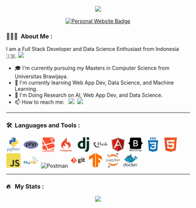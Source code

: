 
<p align="center"><img src="https://media.giphy.com/media/M9gbBd9nbDrOTu1Mqx/giphy.gif" width="100"/></p>
<p align="center">
<a href="https://andialifs.github.io"><img src="https://img.shields.io/badge/Personal%20Website-black?style=for-the-badge&logo=github&logoColor=white" alt="Personal Website Badge"></a>
</p>
</p>

<!-- <h1 align="center">hey there <img src="https://media.giphy.com/media/hvRJCLFzcasrR4ia7z/giphy.gif" width="40"></h1> -->

<!-- <p align="center"><img src="https://media.giphy.com/media/dWesBcTLavkZuG35MI/giphy.gif" width="600" height="300"  /></p> -->

### 👨🏻‍💻 &nbsp;About Me :

I am a Full Stack Developer and Data Science Enthusiast from Indonesia 🇮🇩. <img src="https://media.giphy.com/media/WUlplcMpOCEmTGBtBW/giphy.gif" width="30">

<!-- - 🔭 I’m working as a Software Engineer and contributing to frontend and backend for building web applications. -->
- 🎓 I'm currently pursuing my Masters in Computer Science from Universitas Brawijaya.
- 🌱 I'm currently learning Web App Dev, Data Science, and Machine Learning.
- 📃 I'm Doing Research on AI, Web App Dev, and Data Science.
- 📫 How to reach me: &nbsp; 
    <a href="mailto:andyalyfsyah4@gmail.com"><img src="https://img.shields.io/badge/-Gmail-c14438?style=flat-square&logo=Gmail&logoColor=white"/></a>&nbsp;
    <a href="https://www.linkedin.com/in/andyalyf"><img src="https://img.shields.io/badge/-LinkedIn-blue?style=flat-square&logo=Linkedin&logoColor=white"/></a>&nbsp;



---

### 🛠 &nbsp;Languages and Tools :

<p>
<!-- <img src="https://raw.githubusercontent.com/devicons/devicon/master/icons/java/java-original-wordmark.svg" title="Java" alt="Java" width="40" height="40"/>&nbsp; -->
<img src="https://raw.githubusercontent.com/devicons/devicon/master/icons/python/python-original-wordmark.svg" title="Python" alt="Python" width="40" height="40"/>&nbsp;
<img src="https://raw.githubusercontent.com/devicons/devicon/master/icons/php/php-original.svg" title="PHP" alt="PHP" width="40" height="40"/>&nbsp;
<img src="https://raw.githubusercontent.com/devicons/devicon/master/icons/laravel/laravel-plain-wordmark.svg" title="Laravel" alt="Laravel" width="40" height="40"/>&nbsp;
<img src="https://raw.githubusercontent.com/devicons/devicon/master/icons/codeigniter/codeigniter-plain-wordmark.svg" title="CodeIgniter" alt="CodeIgniter" width="40" height="40"/>&nbsp;
<img src="https://raw.githubusercontent.com/devicons/devicon/master/icons/django/django-plain.svg" title="Django" alt="Django" width="40" height="40"/>&nbsp;
<img src="https://raw.githubusercontent.com/devicons/devicon/master/icons/flask/flask-original-wordmark.svg" title="Flask" alt="Flask" width="40" height="40"/>&nbsp;
<img src="https://raw.githubusercontent.com/devicons/devicon/master/icons/angularjs/angularjs-original.svg" title="AngularJS" alt="AngularJS" width="40" height="40"/>&nbsp;
<img src="https://raw.githubusercontent.com/devicons/devicon/master/icons/bootstrap/bootstrap-plain-wordmark.svg" title="Bootstrap" alt="Bootstrap" width="40" height="40"/>&nbsp;
<img src="https://raw.githubusercontent.com/devicons/devicon/master/icons/css3/css3-plain-wordmark.svg"  title="CSS3" alt="CSS" width="40" height="40"/>&nbsp;
<img src="https://raw.githubusercontent.com/devicons/devicon/master/icons/html5/html5-original.svg" title="HTML5" alt="HTML" width="40" height="40"/>&nbsp;
<img src="https://raw.githubusercontent.com/devicons/devicon/master/icons/javascript/javascript-original.svg" title="JavaScript" alt="JavaScript" width="40" height="40"/>&nbsp;
<img src="https://raw.githubusercontent.com/devicons/devicon/master/icons/mysql/mysql-original-wordmark.svg" title="MySQL"  alt="MySQL" width="40" height="40"/>&nbsp;
<img src="https://www.vectorlogo.zone/logos/getpostman/getpostman-icon.svg" title="Postman"  alt="Postman" width="40" height="40"/>&nbsp;
<img src="https://raw.githubusercontent.com/devicons/devicon/master/icons/git/git-original-wordmark.svg" title="Git" **alt="Git" width="40" height="40"/>&nbsp;
<img src="https://raw.githubusercontent.com/devicons/devicon/master/icons/tensorflow/tensorflow-original.svg" title="Tensorflow" alt="Tensorflow" width="40" height="40"/>&nbsp;
<img src="https://raw.githubusercontent.com/devicons/devicon/master/icons/jupyter/jupyter-original-wordmark.svg" title="Jupyter" alt="Jupyter" width="40" height="40"/>&nbsp;
<img src="https://raw.githubusercontent.com/devicons/devicon/master/icons/docker/docker-original-wordmark.svg" title="Docker" alt="Docker" width="40" height="40"/>&nbsp;
</p>

---

### 🔥 &nbsp; My Stats :
<!-- <p align="center"><img src="http://github-readme-streak-stats.herokuapp.com?user=AndiAlifs&theme=dark&background=000000" width="450"/></p> -->

<p align="center"><img src="https://github-readme-stats.vercel.app/api/top-langs/?username=AndiAlifs&layout=compact&theme=vision-friendly-dark" width="350"/></p>
